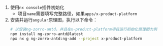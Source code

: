 1. 使用`nx console`插件初始化
   - 项目`name`需要填写完整路径，如果`apps/x-product-platform`
2. 安装并运行`angular`原理图，执行以下命令：
   ```bash
   # 以安装ng-zorro-antd，并且在x-product-platform项目运行初始化原理图为例
   npm install ng-zorro-antd@latest
   npx nx g ng-zorro-antd:ng-add --project x-product-platform
   ```
